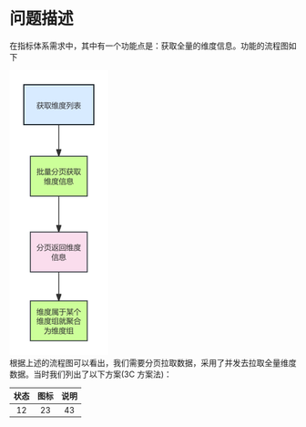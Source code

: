 # 问题描述

在指标体系需求中，其中有一个功能点是：获取全量的维度信息。功能的流程图如下

![项目截图](./images/获取维度列表的接口.png)  
根据上述的流程图可以看出，我们需要分页拉取数据，采用了并发去拉取全量维度数据。当时我们列出了以下方案(3C 方案法)：

| 状态 | 图标 | 说明 |
| :--: | :--: | :--: |
|  12  |  23  |  43  |
